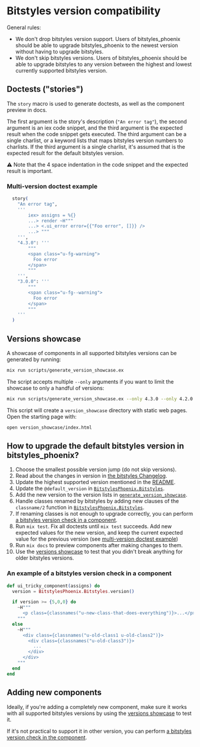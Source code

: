 # Bitstyles version compatibility

General rules:

- We don't drop bitstyles version support. Users of bitstyles_phoenix should be able to upgrade bitstyles_phoenix to the newest version without having to upgrade bitstyles.
- We don't skip bitstyles versions. Users of bitstyles_phoenix should be able to upgrade bitstyles to any version between the highest and lowest currently supported bitstyles version.

## Doctests ("stories")

The `story` macro is used to generate doctests, as well as the component preview in docs.

The first argument is the story's description (`"An error tag"`), the second argument is an iex code snippet, and the third argument is the expected result when the code snippet gets executed. The third argument can be a single charlist, or a keyword lists that maps bitstyles version numbers to charlists. If the third argument is a single charlist, it's assumed that is the expected result for the default bitstyles version.

⚠️ Note that the 4 space indentation in the code snippet and the expected result is important.

### Multi-version doctest example

```elixir
  story(
    "An error tag",
    '''
        iex> assigns = %{}
        ...> render ~H"""
        ...> <.ui_error error={{"Foo error", []}} />
        ...> """
    ''',
    "4.3.0": '''
        """
        <span class="u-fg-warning">
          Foo error
        </span>
        """
    ''',
    "3.0.0": '''
        """
        <span class="u-fg--warning">
          Foo error
        </span>
        """
    '''
  )
```

## Versions showcase

A showcase of components in all supported bitstyles versions can be generated by running:

```bash
mix run scripts/generate_version_showcase.ex
```

The script accepts multiple `--only` arguments if you want to limit the showcase to only a handful of versions:

```bash
mix run scripts/generate_version_showcase.ex --only 4.3.0 --only 4.2.0
```

This script will create a `version_showcase` directory with static web pages. Open the starting page with:

```bash
open version_showcase/index.html
```

## How to upgrade the default bitstyles version in bitstyles_phoenix?

1. Choose the smallest possible version jump (do not skip versions).
2. Read about the changes in version in [the bitstyles Changelog](https://github.com/bitcrowd/bitstyles/blob/main/CHANGELOG.md).
3. Update the highest supported version mentioned in the [README](../README.md).
4. Update the `@default_version` in [`BitstylesPhoenix.Bitstyles`](../lib/bitstyles_phoenix/bitstyles.ex).
5. Add the new version to the version lists in [`generate_version_showcase`](../scripts/generate_version_showcase.ex).
6. Handle classes renamed by bitstyles by adding new clauses of the `classname/2` function in [`BitstylesPhoenix.Bitstyles`](../lib/bitstyles_phoenix/bitstyles.ex).
7. If renaming classes is not enough to upgrade correctly, you can perform [a bitstyles version check in a component](#an-example-of-a-bitstyles-version-check-in-a-component).
8. Run `mix test`. Fix all doctests until `mix test` succeeds. Add new expected values for the new version, and keep the current expected value for the previous version (see [multi-version doctest example](#multi-version-doctest-example))
9. Run `mix docs` to preview components after making changes to them.
10. Use the [versions showcase](#versions-showcase) to test that you didn't break anything for older bitstyles versions.

### An example of a bitstyles version check in a component

```elixir
def ui_tricky_component(assigns) do
  version = BitstylesPhoenix.Bitstyles.version()

  if version >= {5,0,0} do
    ~H"""
      <p class={classnames("u-new-class-that-does-everything")}>...</p>
    """
  else
    ~H"""
      <div class={classnames("u-old-class1 u-old-class2")}>
        <div class={classnames("u-old-class3")}>
          ...
        </div>
      </div>
    """
  end
end
```

## Adding new components

Ideally, if you're adding a completely new component, make sure it works with all supported bitstyles versions by using the [versions showcase](#versions-showcase) to test it.

If it's not practical to support it in other version, you can perform [a bitstyles version check in the component](#an-example-of-a-bitstyles-version-check-in-a-component).
